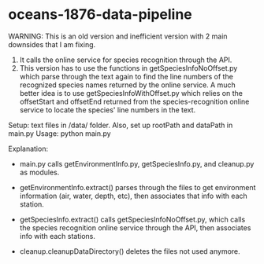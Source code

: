 # oceans-1876-data-pipeline

WARNING: This is an old version and inefficient version with 2 main downsides that I am fixing.
1. It calls the online service for species recognition through the API.
2. This version has to use the functions in getSpeciesInfoNoOffset.py which parse through the text again to find the line numbers of the recognized species names returned by the online service. A much better idea is to use getSpeciesInfoWithOffset.py which relies on the offsetStart and offsetEnd returned from the species-recognition online service to locate the species' line numbers in the text.

Setup: text files in /data/ folder. Also, set up rootPath and dataPath in main.py
Usage: python main.py

Explanation:
- main.py calls getEnvironmentInfo.py, getSpeciesInfo.py, and cleanup.py as modules.

- getEnvironmentInfo.extract() parses through the files to get environment information (air, water, depth, etc), then associates that info with each station.

- getSpeciesInfo.extract() calls getSpeciesInfoNoOffset.py, which calls the species recognition online service through the API, then associates info with each stations.

- cleanup.cleanupDataDirectory() deletes the files not used anymore.
